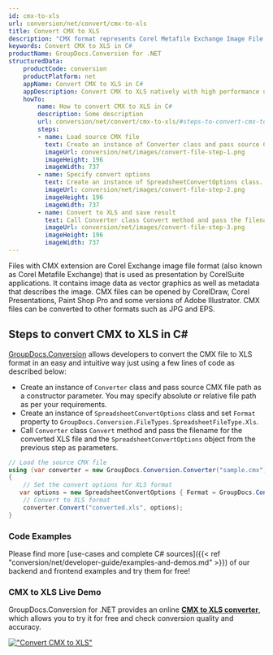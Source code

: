 ```yaml
---
id: cmx-to-xls
url: conversion/net/convert/cmx-to-xls
title: Convert CMX to XLS
description: "CMX format represents Corel Metafile Exchange Image File with .cmx extension. Learn how to convert CMX to XLS file programmatically in C# language using GroupDocs.Conversion for .NET library."
keywords: Convert CMX to XLS in C#
productName: GroupDocs.Conversion for .NET
structuredData:
    productCode: conversion
    productPlatform: net
    appName: Convert CMX to XLS in C#
    appDescription: Convert CMX to XLS natively with high performance using C# language and server side GroupDocs.Conversion for .NET APIs, without the use of any software like Microsoft or Open Office.
    howTo:
        name: How to convert CMX to XLS in C# 
        description: Some description
        url: conversion/net/convert/cmx-to-xls/#steps-to-convert-cmx-to-xls-in-c
        steps:
        - name: Load source CMX file 
          text: Create an instance of Converter class and pass source CMX file path as a constructor parameter. You may specify absolute or relative file path as per your requirements. 
          imageUrl: conversion/net/images/convert-file-step-1.png
          imageHeight: 196
          imageWidth: 737
        - name: Specify convert options 
          text: Create an instance of SpreadsheetConvertOptions class.
          imageUrl: conversion/net/images/convert-file-step-2.png
          imageHeight: 196
          imageWidth: 737
        - name: Convert to XLS and save result 
          text: Call Converter class Convert method and pass the filename for the converted HTML file and the SpreadsheetConvertOptions object from the previous step as parameters.
          imageUrl: conversion/net/images/convert-file-step-3.png
          imageHeight: 196
          imageWidth: 737
---
```


Files with CMX extension are Corel Exchange image file format (also known as Corel Metafile Exchange) that is used as presentation by CorelSuite applications. It contains image data as vector graphics as well as metadata that describes the image. CMX files can be opened by CorelDraw, Corel Presentations, Paint Shop Pro and some versions of Adobe Illustrator. CMX files can be converted to other formats such as JPG and EPS.

## Steps to convert CMX to XLS in C#

[GroupDocs.Conversion](https://products.groupdocs.com/conversion/net) allows developers to convert the CMX file to XLS format in an easy and intuitive way just using a few lines of code as described below:

* Create an instance of `Converter` class and pass source CMX file path as a constructor parameter. You may specify absolute or relative file path as per your requirements. 
* Create an instance of `SpreadsheetConvertOptions` class and set `Format` property to `GroupDocs.Conversion.FileTypes.SpreadsheetFileType.Xls`.
* Call `Converter` class `Convert` method and pass the filename for the converted XLS file and the `SpreadsheetConvertOptions` object from the previous step as parameters.

```csharp
// Load the source CMX file
using (var converter = new GroupDocs.Conversion.Converter("sample.cmx"))
{
    // Set the convert options for XLS format
   var options = new SpreadsheetConvertOptions { Format = GroupDocs.Conversion.FileTypes.SpreadsheetFileType.Xls };
    // Convert to XLS format
    converter.Convert("converted.xls", options);
}
```

### Code Examples

Please find more [use-cases and complete C# sources]({{< ref "conversion/net/developer-guide/examples-and-demos.md" >}}) of our backend and frontend examples and try them for free!

### CMX to XLS Live Demo

GroupDocs.Conversion for .NET provides an online [**CMX to XLS converter**](https://products.groupdocs.app/conversion/cmx-to-xls), which allows you to try it for free and check conversion quality and accuracy.

[!["Convert CMX to XLS"](conversion/net/images/convert-to-xls/convert-cmx-to-xls.png)](https://products.groupdocs.app/conversion/cmx-to-xls)